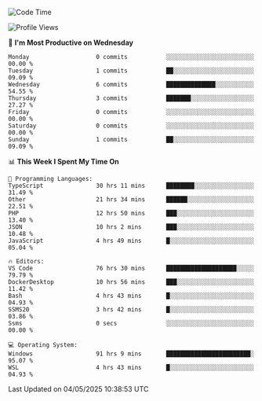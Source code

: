 <!--START_SECTION:waka-->
![Code Time](http://img.shields.io/badge/Code%20Time-4%2C859%20hrs%2018%20mins-blue)

![Profile Views](http://img.shields.io/badge/Profile%20Views-0-blue)

📅 **I'm Most Productive on Wednesday** 

```text
Monday                   0 commits           ░░░░░░░░░░░░░░░░░░░░░░░░░   00.00 % 
Tuesday                  1 commits           ██░░░░░░░░░░░░░░░░░░░░░░░   09.09 % 
Wednesday                6 commits           ██████████████░░░░░░░░░░░   54.55 % 
Thursday                 3 commits           ███████░░░░░░░░░░░░░░░░░░   27.27 % 
Friday                   0 commits           ░░░░░░░░░░░░░░░░░░░░░░░░░   00.00 % 
Saturday                 0 commits           ░░░░░░░░░░░░░░░░░░░░░░░░░   00.00 % 
Sunday                   1 commits           ██░░░░░░░░░░░░░░░░░░░░░░░   09.09 % 
```


📊 **This Week I Spent My Time On** 

```text
💬 Programming Languages: 
TypeScript               30 hrs 11 mins      ████████░░░░░░░░░░░░░░░░░   31.49 % 
Other                    21 hrs 34 mins      ██████░░░░░░░░░░░░░░░░░░░   22.51 % 
PHP                      12 hrs 50 mins      ███░░░░░░░░░░░░░░░░░░░░░░   13.40 % 
JSON                     10 hrs 2 mins       ███░░░░░░░░░░░░░░░░░░░░░░   10.48 % 
JavaScript               4 hrs 49 mins       █░░░░░░░░░░░░░░░░░░░░░░░░   05.04 % 

🔥 Editors: 
VS Code                  76 hrs 30 mins      ████████████████████░░░░░   79.79 % 
DockerDesktop            10 hrs 56 mins      ███░░░░░░░░░░░░░░░░░░░░░░   11.42 % 
Bash                     4 hrs 43 mins       █░░░░░░░░░░░░░░░░░░░░░░░░   04.93 % 
SSMS20                   3 hrs 42 mins       █░░░░░░░░░░░░░░░░░░░░░░░░   03.86 % 
Ssms                     0 secs              ░░░░░░░░░░░░░░░░░░░░░░░░░   00.00 % 

💻 Operating System: 
Windows                  91 hrs 9 mins       ████████████████████████░   95.07 % 
WSL                      4 hrs 43 mins       █░░░░░░░░░░░░░░░░░░░░░░░░   04.93 % 
```


 Last Updated on 04/05/2025 10:38:53 UTC
<!--END_SECTION:waka-->
